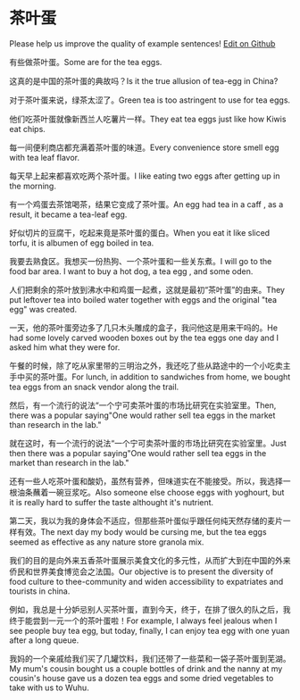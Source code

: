 # 茶叶蛋

Please help us improve the quality of example sentences! [Edit on Github](https://github.com/jiyushe/jiyu-example-sentence-source/blob/main/chinese/chayedan.md)

<p><span class="chinese">有些做茶叶蛋。</span><span class="english">Some are for the tea eggs.</span></p>

<p><span class="chinese">这真的是中国的茶叶蛋的典故吗？</span><span class="english">Is it the true allusion of tea-egg in China?</span></p>

<p><span class="chinese">对于茶叶蛋来说，绿茶太涩了。</span><span class="english">Green tea is too astringent to use for tea eggs.</span></p>

<p><span class="chinese">他们吃茶叶蛋就像新西兰人吃薯片一样。</span><span class="english">They eat tea eggs just like how Kiwis eat chips.</span></p>

<p><span class="chinese">每一间便利商店都充满着茶叶蛋的味道。</span><span class="english">Every convenience store smell egg with tea leaf flavor.</span></p>

<p><span class="chinese">每天早上起来都喜欢吃两个茶叶蛋。</span><span class="english">I like eating two eggs after getting up in the morning.</span></p>

<p><span class="chinese">有一个鸡蛋去茶馆喝茶，结果它变成了茶叶蛋。</span><span class="english">An egg had tea in a caff , as a result, it became a tea-leaf egg.</span></p>

<p><span class="chinese">好似切片的豆腐干，吃起来竟是茶叶蛋的蛋白。</span><span class="english">When you eat it like sliced torfu, it is albumen of egg boiled in tea.</span></p>

<p><span class="chinese">我要去熟食区。我想买一份热狗、一个茶叶蛋和一些关东煮。</span><span class="english">I will go to the food bar area. I want to buy a hot dog, a tea egg , and some oden.</span></p>

<p><span class="chinese">人们把剩余的茶叶放到沸水中和鸡蛋一起煮，这就是最初“茶叶蛋”的由来。</span><span class="english">They put leftover tea into boiled water together with eggs and the original "tea egg" was created.</span></p>

<p><span class="chinese">一天，他的茶叶蛋旁边多了几只木头雕成的盒子，我问他这是用来干吗的。</span><span class="english">He had some lovely carved wooden boxes out by the tea eggs one day and I asked him what they were for.</span></p>

<p><span class="chinese">午餐的时候，除了吃从家里带的三明治之外，我还吃了些从路途中的一个小吃卖主手中买的茶叶蛋。</span><span class="english">For lunch, in addition to sandwiches from home, we bought tea eggs from an snack vendor along the trail.</span></p>

<p><span class="chinese">然后，有一个流行的说法“一个宁可卖茶叶蛋的市场比研究在实验室里。</span><span class="english">Then, there was a popular saying"One would rather sell tea eggs in the market than research in the lab."</span></p>

<p><span class="chinese">就在这时，有一个流行的说法“一个宁可卖茶叶蛋的市场比研究在实验室里。</span><span class="english">Just then there was a popular saying"One would rather sell tea eggs in the market than research in the lab."</span></p>

<p><span class="chinese">还有一些人吃茶叶蛋和酸奶，虽然有营养，但味道实在不能接受。所以，我选择一根油条蘸着一碗豆浆吃。</span><span class="english">Also someone else choose eggs with yoghourt, but it is really hard to suffer the taste althought it's nutrient.</span></p>

<p><span class="chinese">第二天，我以为我的身体会不适应，但那些茶叶蛋似乎跟任何纯天然存储的麦片一样有效。</span><span class="english">The next day my body would be cursing me, but the tea eggs seemed as effective as any nature store granola mix.</span></p>

<p><span class="chinese">我们的目的是向外来五香茶叶蛋展示美食文化的多元性，从而扩大到在中国的外来侨民和世界美食博览会之法国。</span><span class="english">Our objective is to present the diversity of food culture to thee-community and widen accessibility to expatriates and tourists in china.</span></p>

<p><span class="chinese">例如，我总是十分妒忌别人买茶叶蛋，直到今天，终于，在排了很久的队之后，我终于能尝到一元一个的茶叶蛋啦！</span><span class="english">For example, I always feel jealous when I see people buy tea egg, but today, finally, I can enjoy tea egg with one yuan after a long queue.</span></p>

<p><span class="chinese">我妈的一个亲戚给我们买了几罐饮料，我们还带了一些菜和一袋子茶叶蛋到芜湖。</span><span class="english">My mum's cousin bought us a couple bottles of drink and the nanny at my cousin's house gave us a dozen tea eggs and some dried vegetables to take with us to Wuhu.</span></p>

